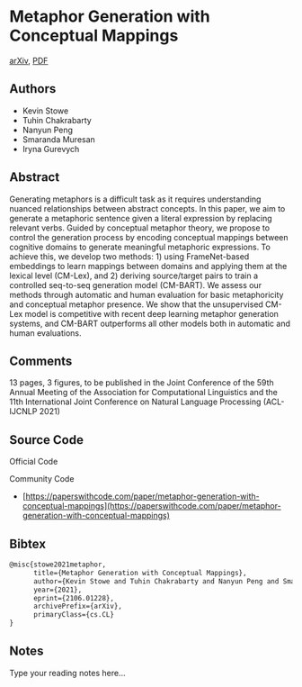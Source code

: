 
# Metaphor Generation with Conceptual Mappings

[arXiv](https://arxiv.org/abs/2106.01228), [PDF](https://arxiv.org/pdf/2106.01228.pdf)

## Authors

- Kevin Stowe
- Tuhin Chakrabarty
- Nanyun Peng
- Smaranda Muresan
- Iryna Gurevych

## Abstract

Generating metaphors is a difficult task as it requires understanding nuanced relationships between abstract concepts. In this paper, we aim to generate a metaphoric sentence given a literal expression by replacing relevant verbs. Guided by conceptual metaphor theory, we propose to control the generation process by encoding conceptual mappings between cognitive domains to generate meaningful metaphoric expressions. To achieve this, we develop two methods: 1) using FrameNet-based embeddings to learn mappings between domains and applying them at the lexical level (CM-Lex), and 2) deriving source/target pairs to train a controlled seq-to-seq generation model (CM-BART). We assess our methods through automatic and human evaluation for basic metaphoricity and conceptual metaphor presence. We show that the unsupervised CM-Lex model is competitive with recent deep learning metaphor generation systems, and CM-BART outperforms all other models both in automatic and human evaluations.

## Comments

13 pages, 3 figures, to be published in the Joint Conference of the 59th Annual Meeting of the Association for Computational Linguistics and the 11th International Joint Conference on Natural Language Processing (ACL-IJCNLP 2021)

## Source Code

Official Code



Community Code

- [https://paperswithcode.com/paper/metaphor-generation-with-conceptual-mappings](https://paperswithcode.com/paper/metaphor-generation-with-conceptual-mappings)

## Bibtex

```tex
@misc{stowe2021metaphor,
      title={Metaphor Generation with Conceptual Mappings}, 
      author={Kevin Stowe and Tuhin Chakrabarty and Nanyun Peng and Smaranda Muresan and Iryna Gurevych},
      year={2021},
      eprint={2106.01228},
      archivePrefix={arXiv},
      primaryClass={cs.CL}
}
```

## Notes

Type your reading notes here...

